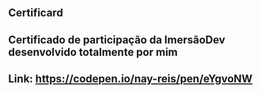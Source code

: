 ## Certificard
## Certificado de participação da ImersãoDev desenvolvido totalmente por mim
## Link: https://codepen.io/nay-reis/pen/eYgvoNW
